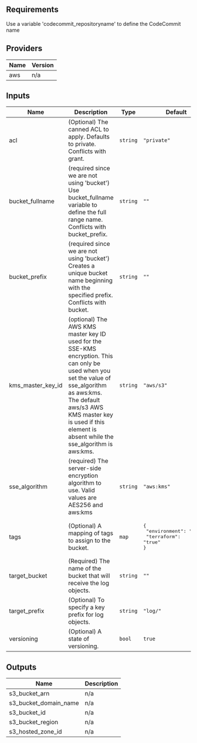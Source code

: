 ## Requirements

Use a variable 'codecommit_repositoryname' to define the CodeCommit name

## Providers

| Name | Version |
|------|---------|
| aws | n/a |

## Inputs

| Name | Description | Type | Default | Required |
|------|-------------|------|---------|:--------:|
| acl | (Optional) The canned ACL to apply. Defaults to private. Conflicts with grant. | `string` | `"private"` | no |
| bucket\_fullname | (required since we are not using 'bucket') Use bucket_fullname variable to define the full range name. Conflicts with bucket_prefix. | `string` | `""` | yes |
| bucket\_prefix | (required since we are not using 'bucket') Creates a unique bucket name beginning with the specified prefix. Conflicts with bucket. | `string` | `""` | yes |
| kms\_master\_key\_id | (optional) The AWS KMS master key ID used for the SSE-KMS encryption. This can only be used when you set the value of sse\_algorithm as aws:kms. The default aws/s3 AWS KMS master key is used if this element is absent while the sse\_algorithm is aws:kms. | `string` | `"aws/s3"` | no |
| sse\_algorithm | (required) The server-side encryption algorithm to use. Valid values are AES256 and aws:kms | `string` | `"aws:kms"` | no |
| tags | (Optional) A mapping of tags to assign to the bucket. | `map` | <pre>{<br>  "environment": "prod",<br>  "terraform": "true"<br>}</pre> | no |
| target\_bucket | (Required) The name of the bucket that will receive the log objects. | `string` | `""` | yes |
| target\_prefix | (Optional) To specify a key prefix for log objects. | `string` | `"log/"` | no |
| versioning | (Optional) A state of versioning. | `bool` | `true` | no |

## Outputs

| Name | Description |
|------|-------------|
| s3\_bucket\_arn | n/a |
| s3\_bucket\_domain\_name | n/a |
| s3\_bucket\_id | n/a |
| s3\_bucket\_region | n/a |
| s3\_hosted\_zone\_id | n/a |